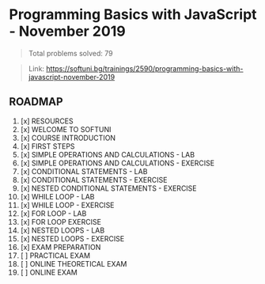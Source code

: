 # Programming Basics with JavaScript - November 2019

> Total problems solved: 79

> Link: https://softuni.bg/trainings/2590/programming-basics-with-javascript-november-2019

## ROADMAP

1. [x] RESOURCES
1. [x] WELCOME TO SOFTUNI
1. [x] COURSE INTRODUCTION
1. [x] FIRST STEPS
1. [x] SIMPLE OPERATIONS AND CALCULATIONS - LAB
1. [x] SIMPLE OPERATIONS AND CALCULATIONS - EXERCISE
1. [x] CONDITIONAL STATEMENTS - LAB
1. [x] CONDITIONAL STATEMENTS - EXERCISE
1. [x] NESTED CONDITIONAL STATEMENTS - EXERCISE
1. [x] WHILE LOOP - LAB
1. [x] WHILE LOOP - EXERCISE
1. [x] FOR LOOP - LAB
1. [x] FOR LOOP EXERCISE
1. [x] NESTED LOOPS - LAB
1. [x] NESTED LOOPS - EXERCISE
1. [x] EXAM PREPARATION
1. [ ] PRACTICAL EXAM
1. [ ] ONLINE THEORETICAL EXAM
1. [ ] ONLINE EXAM
